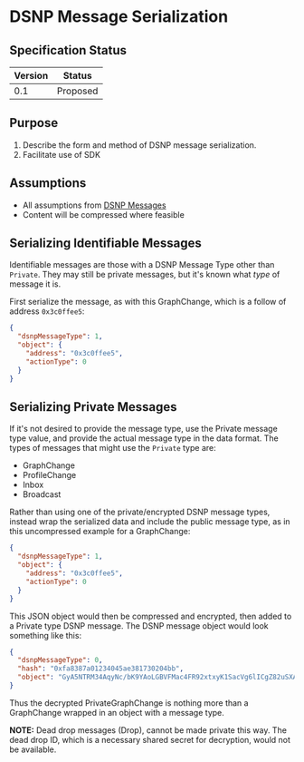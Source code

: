 # DSNP Message Serialization
## Specification Status

| Version | Status |
---------- | ---------
| 0.1     | Proposed |

## Purpose
1. Describe the form and method of DSNP message serialization.
1. Facilitate use of SDK

## Assumptions
* All assumptions from [DSNP Messages](DSNP-Messages.md)
* Content will be compressed where feasible


## Serializing Identifiable Messages
Identifiable messages are those with a DSNP Message Type other than `Private`.  They may still be private messages, but it's known what _type_ of message it is.

First serialize the message, as with this GraphChange, which is a follow of address `0x3c0ffee5`:
```json
{
  "dsnpMessageType": 1,
  "object": {
    "address": "0x3c0ffee5",
    "actionType": 0
  }
}
```

 
## Serializing Private Messages
If it's not desired to provide the message type, use the Private message type value, and provide the actual message type in the data format. The types of messages that might use the `Private` type are:

* GraphChange
* ProfileChange  
* Inbox
* Broadcast

Rather than using one of the private/encrypted DSNP message types, instead wrap the serialized data and include the public message type, as in this uncompressed example for a GraphChange:

```json
{
  "dsnpMessageType": 1,
  "object": {
    "address": "0x3c0ffee5",
    "actionType": 0
  }
}
```

This JSON object would then be compressed and encrypted, then added to a Private type DSNP message. The DSNP message object would look something like this:
```json
{
  "dsnpMessageType": 0,
  "hash": "0xfa8387a01234045ae381730204bb",
  "object": "GyA5NTRM34AqyNc/bK9YAoLGBVFMac4FR92xtxyK1SacVg6lICgZ82uSXAYcHHrkfDN+douVwQDVtAkbABHg0g=="
}
``` 

Thus the decrypted PrivateGraphChange is nothing more than a GraphChange wrapped in an object with a message type.

**NOTE:** Dead drop messages (Drop), cannot be made private this way. The dead drop ID, which is a necessary shared secret for decryption, would not be available.


